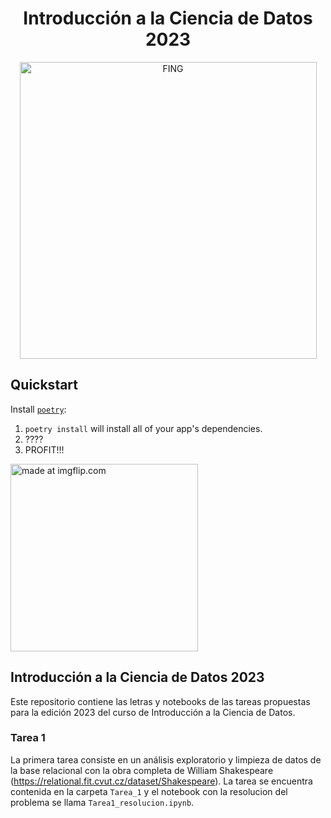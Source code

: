 <p align="center">
<h1 align="center"> Introducción a la Ciencia de Datos 2023 </h1>
</p>
<p align="center">
   <img src="https://www.fing.edu.uy/sites/default/files/inline-images/Logo_Fing%2BUdelar_horizontal_RGB.png" width="475" alt="FING">
</p>

## Quickstart

Install [`poetry`](https://python-poetry.org/docs/#osx--linux--bashonwindows-install-instructions):

1. `poetry install` will install all of your app's dependencies.
2. ????
3. PROFIT!!!

<img src="https://i.imgflip.com/5myrdu.jpg" width="300" title="made at imgflip.com"/>

## Introducción a la Ciencia de Datos 2023

Este repositorio contiene las letras y notebooks de las tareas propuestas para la edición 2023 del curso de Introducción a la Ciencia de Datos.

### Tarea 1

La primera tarea consiste en un análisis exploratorio y limpieza de datos de la base relacional con la obra completa de William Shakespeare (https://relational.fit.cvut.cz/dataset/Shakespeare). La tarea se encuentra contenida en la carpeta `Tarea_1` y el notebook con la resolucion del problema se llama `Tarea1_resolucion.ipynb`.
